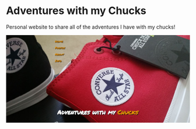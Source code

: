 # Adventures with my Chucks

Personal website to share all of the adventures I have with my chucks! 

![Image of Website](https://github.com/phuong-marangoni/adventureswithmychucks/blob/master/images/GH_Cover.JPG)
